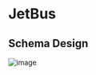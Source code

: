 # JetBus

## Schema Design
![image](https://github.com/lathika-sunder/jetbus-server/assets/95066409/c4b99761-fa62-425c-8753-9ac75089e55f)
